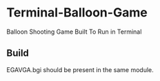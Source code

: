 # Terminal-Balloon-Game
Balloon Shooting Game Built To Run in Terminal

## Build
EGAVGA.bgi should be present in the same module.
